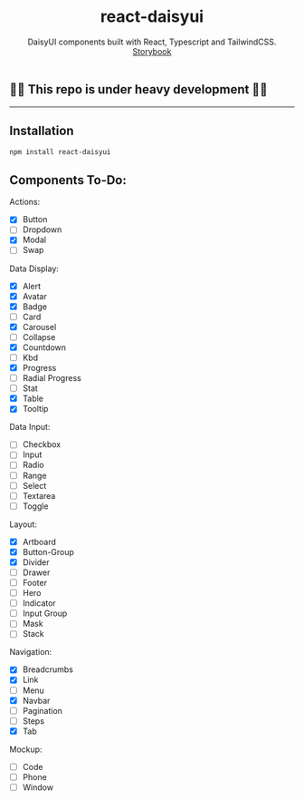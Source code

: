 <div align="center"><h1><strong>react-daisyui</strong></h1></div>
<div align="center">DaisyUI components built with React, Typescript and TailwindCSS.</div>
<div align="center"><a href="https://benjitrosch.github.io/react-daisyui/">Storybook</a></div>

<br />

## 🚧🚧 This repo is under heavy development 🚧🚧
----

## Installation

```bash
npm install react-daisyui
```

## Components To-Do:

Actions:
- [x] Button
- [ ] Dropdown
- [X] Modal
- [ ] Swap

Data Display:
- [x] Alert
- [X] Avatar
- [X] Badge
- [ ] Card
- [X] Carousel
- [ ] Collapse
- [X] Countdown
- [ ] Kbd
- [X] Progress
- [ ] Radial Progress
- [ ] Stat
- [X] Table
- [X] Tooltip

Data Input:
- [ ] Checkbox
- [ ] Input
- [ ] Radio
- [ ] Range
- [ ] Select
- [ ] Textarea
- [ ] Toggle

Layout:
- [X] Artboard
- [x] Button-Group
- [X] Divider
- [ ] Drawer
- [ ] Footer
- [ ] Hero
- [ ] Indicator
- [ ] Input Group
- [ ] Mask
- [ ] Stack

Navigation:
- [X] Breadcrumbs
- [X] Link
- [ ] Menu
- [X] Navbar
- [ ] Pagination
- [ ] Steps
- [X] Tab

Mockup:
- [ ] Code
- [ ] Phone
- [ ] Window